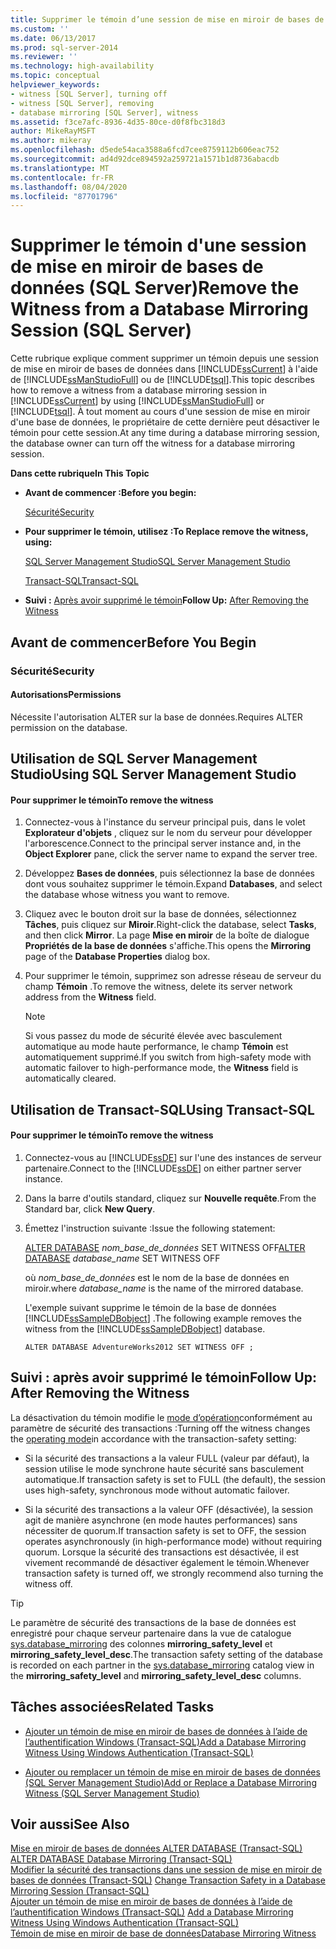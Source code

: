 ```yaml
---
title: Supprimer le témoin d’une session de mise en miroir de bases de données (SQL Server) | Microsoft Docs
ms.custom: ''
ms.date: 06/13/2017
ms.prod: sql-server-2014
ms.reviewer: ''
ms.technology: high-availability
ms.topic: conceptual
helpviewer_keywords:
- witness [SQL Server], turning off
- witness [SQL Server], removing
- database mirroring [SQL Server], witness
ms.assetid: f3ce7afc-8936-4d35-80ce-d0f8fbc318d3
author: MikeRayMSFT
ms.author: mikeray
ms.openlocfilehash: d5ede54aca3588a6fcd7cee8759112b606eac752
ms.sourcegitcommit: ad4d92dce894592a259721a1571b1d8736abacdb
ms.translationtype: MT
ms.contentlocale: fr-FR
ms.lasthandoff: 08/04/2020
ms.locfileid: "87701796"
---
```

# <a name="remove-the-witness-from-a-database-mirroring-session-sql-server"></a><span data-ttu-id="08acd-102">Supprimer le témoin d'une session de mise en miroir de bases de données (SQL Server)</span><span class="sxs-lookup"><span data-stu-id="08acd-102">Remove the Witness from a Database Mirroring Session (SQL Server)</span></span>
  <span data-ttu-id="08acd-103">Cette rubrique explique comment supprimer un témoin depuis une session de mise en miroir de bases de données dans [!INCLUDE[ssCurrent](../../includes/sscurrent-md.md)] à l'aide de [!INCLUDE[ssManStudioFull](../../includes/ssmanstudiofull-md.md)] ou de [!INCLUDE[tsql](../../includes/tsql-md.md)].</span><span class="sxs-lookup"><span data-stu-id="08acd-103">This topic describes how to remove a witness from a database mirroring session in [!INCLUDE[ssCurrent](../../includes/sscurrent-md.md)] by using [!INCLUDE[ssManStudioFull](../../includes/ssmanstudiofull-md.md)] or [!INCLUDE[tsql](../../includes/tsql-md.md)].</span></span> <span data-ttu-id="08acd-104">À tout moment au cours d'une session de mise en miroir d'une base de données, le propriétaire de cette dernière peut désactiver le témoin pour cette session.</span><span class="sxs-lookup"><span data-stu-id="08acd-104">At any time during a database mirroring session, the database owner can turn off the witness for a database mirroring session.</span></span>  
  
 <span data-ttu-id="08acd-105">**Dans cette rubrique**</span><span class="sxs-lookup"><span data-stu-id="08acd-105">**In This Topic**</span></span>  
  
-   <span data-ttu-id="08acd-106">**Avant de commencer :**</span><span class="sxs-lookup"><span data-stu-id="08acd-106">**Before you begin:**</span></span>  
  
     [<span data-ttu-id="08acd-107">Sécurité</span><span class="sxs-lookup"><span data-stu-id="08acd-107">Security</span></span>](#Security)  
  
-   <span data-ttu-id="08acd-108">**Pour supprimer le témoin, utilisez :**</span><span class="sxs-lookup"><span data-stu-id="08acd-108">**To Replace remove the witness, using:**</span></span>  
  
     [<span data-ttu-id="08acd-109">SQL Server Management Studio</span><span class="sxs-lookup"><span data-stu-id="08acd-109">SQL Server Management Studio</span></span>](#SSMSProcedure)  
  
     [<span data-ttu-id="08acd-110">Transact-SQL</span><span class="sxs-lookup"><span data-stu-id="08acd-110">Transact-SQL</span></span>](#TsqlProcedure)  
  
-   <span data-ttu-id="08acd-111">**Suivi :**  [Après avoir supprimé le témoin](#FollowUp)</span><span class="sxs-lookup"><span data-stu-id="08acd-111">**Follow Up:**  [After Removing the Witness](#FollowUp)</span></span>  
  
##  <a name="before-you-begin"></a><a name="BeforeYouBegin"></a> <span data-ttu-id="08acd-112">Avant de commencer</span><span class="sxs-lookup"><span data-stu-id="08acd-112">Before You Begin</span></span>  
  
###  <a name="security"></a><a name="Security"></a> <span data-ttu-id="08acd-113">Sécurité</span><span class="sxs-lookup"><span data-stu-id="08acd-113">Security</span></span>  
  
####  <a name="permissions"></a><a name="Permissions"></a> <span data-ttu-id="08acd-114">Autorisations</span><span class="sxs-lookup"><span data-stu-id="08acd-114">Permissions</span></span>  
 <span data-ttu-id="08acd-115">Nécessite l'autorisation ALTER sur la base de données.</span><span class="sxs-lookup"><span data-stu-id="08acd-115">Requires ALTER permission on the database.</span></span>  
  
##  <a name="using-sql-server-management-studio"></a><a name="SSMSProcedure"></a> <span data-ttu-id="08acd-116">Utilisation de SQL Server Management Studio</span><span class="sxs-lookup"><span data-stu-id="08acd-116">Using SQL Server Management Studio</span></span>  
  
#### <a name="to-remove-the-witness"></a><span data-ttu-id="08acd-117">Pour supprimer le témoin</span><span class="sxs-lookup"><span data-stu-id="08acd-117">To remove the witness</span></span>  
  
1.  <span data-ttu-id="08acd-118">Connectez-vous à l'instance du serveur principal puis, dans le volet **Explorateur d'objets** , cliquez sur le nom du serveur pour développer l'arborescence.</span><span class="sxs-lookup"><span data-stu-id="08acd-118">Connect to the principal server instance and, in the **Object Explorer** pane, click the server name to expand the server tree.</span></span>  
  
2.  <span data-ttu-id="08acd-119">Développez **Bases de données**, puis sélectionnez la base de données dont vous souhaitez supprimer le témoin.</span><span class="sxs-lookup"><span data-stu-id="08acd-119">Expand **Databases**, and select the database whose witness you want to remove.</span></span>  
  
3.  <span data-ttu-id="08acd-120">Cliquez avec le bouton droit sur la base de données, sélectionnez **Tâches**, puis cliquez sur **Miroir**.</span><span class="sxs-lookup"><span data-stu-id="08acd-120">Right-click the database, select **Tasks**, and then click **Mirror**.</span></span> <span data-ttu-id="08acd-121">La page **Mise en miroir** de la boîte de dialogue **Propriétés de la base de données** s'affiche.</span><span class="sxs-lookup"><span data-stu-id="08acd-121">This opens the **Mirroring** page of the **Database Properties** dialog box.</span></span>  
  
4.  <span data-ttu-id="08acd-122">Pour supprimer le témoin, supprimez son adresse réseau de serveur du champ **Témoin** .</span><span class="sxs-lookup"><span data-stu-id="08acd-122">To remove the witness, delete its server network address from the **Witness** field.</span></span>  
  
    > [!NOTE]  
    >  <span data-ttu-id="08acd-123">Si vous passez du mode de sécurité élevée avec basculement automatique au mode haute performance, le champ **Témoin** est automatiquement supprimé.</span><span class="sxs-lookup"><span data-stu-id="08acd-123">If you switch from high-safety mode with automatic failover to high-performance mode, the **Witness** field is automatically cleared.</span></span>  
  
##  <a name="using-transact-sql"></a><a name="TsqlProcedure"></a> <span data-ttu-id="08acd-124">Utilisation de Transact-SQL</span><span class="sxs-lookup"><span data-stu-id="08acd-124">Using Transact-SQL</span></span>  
  
#### <a name="to-remove-the-witness"></a><span data-ttu-id="08acd-125">Pour supprimer le témoin</span><span class="sxs-lookup"><span data-stu-id="08acd-125">To remove the witness</span></span>  
  
1.  <span data-ttu-id="08acd-126">Connectez-vous au [!INCLUDE[ssDE](../../includes/ssde-md.md)] sur l'une des instances de serveur partenaire.</span><span class="sxs-lookup"><span data-stu-id="08acd-126">Connect to the [!INCLUDE[ssDE](../../includes/ssde-md.md)] on either partner server instance.</span></span>  
  
2.  <span data-ttu-id="08acd-127">Dans la barre d'outils standard, cliquez sur **Nouvelle requête**.</span><span class="sxs-lookup"><span data-stu-id="08acd-127">From the Standard bar, click **New Query**.</span></span>  
  
3.  <span data-ttu-id="08acd-128">Émettez l'instruction suivante :</span><span class="sxs-lookup"><span data-stu-id="08acd-128">Issue the following statement:</span></span>  
  
     <span data-ttu-id="08acd-129">[ALTER DATABASE](/sql/t-sql/statements/alter-database-transact-sql-database-mirroring) *nom_base_de_données* SET WITNESS OFF</span><span class="sxs-lookup"><span data-stu-id="08acd-129">[ALTER DATABASE](/sql/t-sql/statements/alter-database-transact-sql-database-mirroring) *database_name* SET WITNESS OFF</span></span>  
  
     <span data-ttu-id="08acd-130">où *nom_base_de_données* est le nom de la base de données en miroir.</span><span class="sxs-lookup"><span data-stu-id="08acd-130">where *database_name* is the name of the mirrored database.</span></span>  
  
     <span data-ttu-id="08acd-131">L'exemple suivant supprime le témoin de la base de données [!INCLUDE[ssSampleDBobject](../../includes/sssampledbobject-md.md)] .</span><span class="sxs-lookup"><span data-stu-id="08acd-131">The following example removes the witness from the [!INCLUDE[ssSampleDBobject](../../includes/sssampledbobject-md.md)] database.</span></span>  
  
    ```  
    ALTER DATABASE AdventureWorks2012 SET WITNESS OFF ;  
    ```  
  
##  <a name="follow-up-after-removing-the-witness"></a><a name="FollowUp"></a><span data-ttu-id="08acd-132">Suivi : après avoir supprimé le témoin</span><span class="sxs-lookup"><span data-stu-id="08acd-132">Follow Up: After Removing the Witness</span></span>  
 <span data-ttu-id="08acd-133">La désactivation du témoin modifie le [mode d’opération](database-mirroring-operating-modes.md)conformément au paramètre de sécurité des transactions :</span><span class="sxs-lookup"><span data-stu-id="08acd-133">Turning off the witness changes the [operating mode](database-mirroring-operating-modes.md)in accordance with the transaction-safety setting:</span></span>  
  
-   <span data-ttu-id="08acd-134">Si la sécurité des transactions a la valeur FULL (valeur par défaut), la session utilise le mode synchrone haute sécurité sans basculement automatique.</span><span class="sxs-lookup"><span data-stu-id="08acd-134">If transaction safety is set to FULL (the default), the session uses high-safety, synchronous mode without automatic failover.</span></span>  
  
-   <span data-ttu-id="08acd-135">Si la sécurité des transactions a la valeur OFF (désactivée), la session agit de manière asynchrone (en mode hautes performances) sans nécessiter de quorum.</span><span class="sxs-lookup"><span data-stu-id="08acd-135">If transaction safety is set to OFF, the session operates asynchronously (in high-performance mode) without requiring quorum.</span></span> <span data-ttu-id="08acd-136">Lorsque la sécurité des transactions est désactivée, il est vivement recommandé de désactiver également le témoin.</span><span class="sxs-lookup"><span data-stu-id="08acd-136">Whenever transaction safety is turned off, we strongly recommend also turning the witness off.</span></span>  
  
> [!TIP]  
>  <span data-ttu-id="08acd-137">Le paramètre de sécurité des transactions de la base de données est enregistré pour chaque serveur partenaire dans la vue de catalogue [sys.database_mirroring](/sql/relational-databases/system-catalog-views/sys-database-mirroring-transact-sql) des colonnes **mirroring_safety_level** et **mirroring_safety_level_desc**.</span><span class="sxs-lookup"><span data-stu-id="08acd-137">The transaction safety setting of the database is recorded on each partner in the [sys.database_mirroring](/sql/relational-databases/system-catalog-views/sys-database-mirroring-transact-sql) catalog view in the **mirroring_safety_level** and **mirroring_safety_level_desc** columns.</span></span>  
  
##  <a name="related-tasks"></a><a name="RelatedTasks"></a> <span data-ttu-id="08acd-138">Tâches associées</span><span class="sxs-lookup"><span data-stu-id="08acd-138">Related Tasks</span></span>  
  
-   [<span data-ttu-id="08acd-139">Ajouter un témoin de mise en miroir de bases de données à l’aide de l’authentification Windows &#40;Transact-SQL&#41;</span><span class="sxs-lookup"><span data-stu-id="08acd-139">Add a Database Mirroring Witness Using Windows Authentication &#40;Transact-SQL&#41;</span></span>](add-a-database-mirroring-witness-using-windows-authentication-transact-sql.md)  
  
-   [<span data-ttu-id="08acd-140">Ajouter ou remplacer un témoin de mise en miroir de bases de données &#40;SQL Server Management Studio&#41;</span><span class="sxs-lookup"><span data-stu-id="08acd-140">Add or Replace a Database Mirroring Witness &#40;SQL Server Management Studio&#41;</span></span>](../database-mirroring/add-or-replace-a-database-mirroring-witness-sql-server-management-studio.md)  
  
## <a name="see-also"></a><span data-ttu-id="08acd-141">Voir aussi</span><span class="sxs-lookup"><span data-stu-id="08acd-141">See Also</span></span>  
 <span data-ttu-id="08acd-142">[Mise en miroir de bases de données ALTER DATABASE &#40;Transact-SQL&#41;](/sql/t-sql/statements/alter-database-transact-sql-database-mirroring) </span><span class="sxs-lookup"><span data-stu-id="08acd-142">[ALTER DATABASE Database Mirroring &#40;Transact-SQL&#41;](/sql/t-sql/statements/alter-database-transact-sql-database-mirroring) </span></span>  
 <span data-ttu-id="08acd-143">[Modifier la sécurité des transactions dans une session de mise en miroir de bases de données &#40;Transact-SQL&#41;](change-transaction-safety-in-a-database-mirroring-session-transact-sql.md) </span><span class="sxs-lookup"><span data-stu-id="08acd-143">[Change Transaction Safety in a Database Mirroring Session &#40;Transact-SQL&#41;](change-transaction-safety-in-a-database-mirroring-session-transact-sql.md) </span></span>  
 <span data-ttu-id="08acd-144">[Ajouter un témoin de mise en miroir de bases de données à l’aide de l’authentification Windows &#40;Transact-SQL&#41;](add-a-database-mirroring-witness-using-windows-authentication-transact-sql.md) </span><span class="sxs-lookup"><span data-stu-id="08acd-144">[Add a Database Mirroring Witness Using Windows Authentication &#40;Transact-SQL&#41;](add-a-database-mirroring-witness-using-windows-authentication-transact-sql.md) </span></span>  
 [<span data-ttu-id="08acd-145">Témoin de mise en miroir de base de données</span><span class="sxs-lookup"><span data-stu-id="08acd-145">Database Mirroring Witness</span></span>](database-mirroring-witness.md)  
  
  
